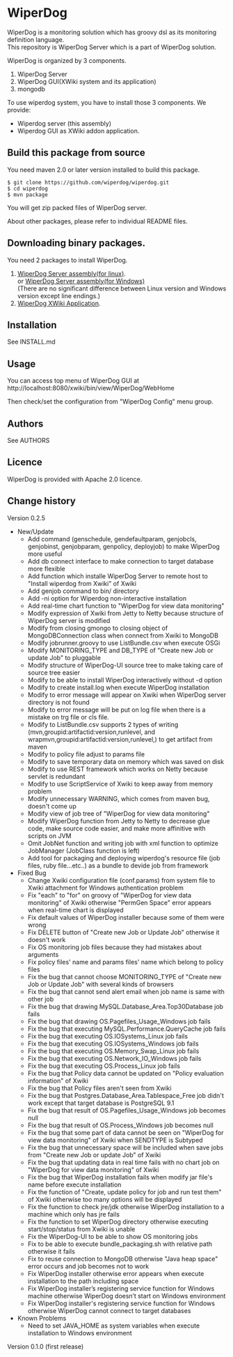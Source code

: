WiperDog
=================
WiperDog is a monitoring solution which has groovy dsl as its monitoring definition language.  
This repository is WiperDog Server which is a part of WiperDog solution.

WiperDog is organized by 3 components.

1. WiperDog Server
2. WiperDog GUI(XWiki system and its application)
3. mongodb

To use wiperdog system, you have to install those 3 components.
We provide:  
* Wiperdog server (this assembly)  
* Wiperdog GUI as XWiki addon application.

Build this package from source
------------------------------------
You need maven 2.0 or later version installed to  build this package.
  
    $ git clone https://github.com/wiperdog/wiperdog.git
    $ cd wiperdog
    $ mvn package

You will get zip packed files of WiperDog server.

About other packages, please refer to individual README files.

Downloading binary packages.
-------------------------------------
You need 2 packages to install WiperDog.  

1.  [WiperDog Server assembly(for linux)](https://develop.wiperdog.org/jenkins/job/wiperdog-assembly-v0.2.5/lastSuccessfulBuild/artifact/target/wiperdog-0.2.5-unix.jar).  
or  [WiperDog Server assembly(for Windows)](https://develop.wiperdog.org/jenkins/job/wiperdog-assembly-v0.2.5/lastSuccessfulBuild/artifact/target/wiperdog-0.2.5-win.jar)   
(There are no significant difference between Linux version and Windows version except line endings.)
2.  [WiperDog XWiki Application](https://develop.wiperdog.org/jenkins/job/wiperdog-ui-v0.2.3/lastSuccessfulBuild/artifact/target/wiperdog-ui.xar).  

Installation
-------------------------------------

See INSTALL.md

Usage
-------------------------------------
You can access top menu of WiperDog GUI at  
http://localhost:8080/xwiki/bin/view/WiperDog/WebHome

Then check/set the configuration from "WiperDog Config" menu group.

Authors
-------------------------------------
See AUTHORS

Licence
-------------------------------------
WiperDog is provided with Apache 2.0 licence.

Change history
-------------------------------------
Version 0.2.5

* New/Update
    * Add command (genschedule, gendefaultparam, genjobcls, genjobinst, genjobparam, genpolicy, deployjob) to make WiperDog more useful
    * Add db connect interface to make connection to target database more flexible
    * Add function which installe WiperDog Server to remote host to "Install wiperdog from Xwiki" of Xwiki
    * Add genjob command to bin/ directory
    * Add -ni option for Wiperdog non-interactive installation
    * Add real-time chart function to "WiperDog for view data monitoring"
    * Modify expression of Xwiki from Jetty to Netty because structure of WiperDog server is modified
    * Modify from closing gmongo to closing object of MongoDBConnection class when connect from Xwiki to MongoDB
    * Modify jobrunner.groovy to use ListBundle.csv when execute OSGi
    * Modify MONITORING_TYPE and DB_TYPE of "Create new Job or update Job" to pluggable
    * Modify structure of WiperDog-UI source tree to make taking care of source tree easier
    * Modify to be able to install WiperDog interactively without -d option
    * Modify to create install.log when execute WiperDog installation
    * Modify to error message will appear on Xwiki when WiperDog server directory is not found
    * Modify to error message will be put on log file when there is a mistake on trg file or cls file.
    * Modify to ListBundle.csv supports 2 types of writing (mvn,groupid:artifactid:version,runlevel, and wrapmvn,groupid:artifactid:version,runlevel,) to get artifact from maven
    * Modify to policy file adjust to params file
    * Modify to save temporary data on memory which was saved on disk
    * Modify to use REST framework which works on Netty because servlet is redundant
    * Modify to use ScriptService of Xwiki to keep away from memory problem
    * Modify unnecessary WARNING, which comes from maven bug, doesn't come up
    * Modify view of job tree of "WiperDog for view data monitoring"
    * Modify WiperDog function from Jetty to Netty to decrease glue code, make source code easier, and make more affinitive with scripts on JVM
    * Omit JobNet function and writing job with xml function to optimize JobManager (JobClass function is left)
    * Add tool for packaging and deploying wiperdog's resource file (job files, ruby file...etc..) as a bundle to devide job from framework
* Fixed Bug
    * Change Xwiki configuration file (conf.params) from system file to Xwiki attachment for Windows authentication problem
    * Fix "each" to "for" on groovy of "WiperDog for view data monitoring" of Xwiki otherwise "PermGen Space" error appears when real-time chart is displayed
    * Fix default values of WiperDog installer because some of them were wrong
    * Fix DELETE button of "Create new Job or Update Job" otherwise it doesn't work
    * Fix OS monitoring job files because they had mistakes about arguments
    * Fix policy files' name and params files' name which belong to policy files
    * Fix the bug that cannot choose MONITORING_TYPE of "Create new Job or Update Job" with several kinds of browsers
    * Fix the bug that cannot send alert email when job name is same with other job
    * Fix the bug that drawing MySQL.Database_Area.Top30Database job fails
    * Fix the bug that drawing OS.Pagefiles_Usage_Windows job fails
    * Fix the bug that executing MySQL.Performance.QueryCache job fails
    * Fix the bug that executing OS.IOSystems_Linux job fails
    * Fix the bug that executing OS.IOSystems_Windows job fails
    * Fix the bug that executing OS.Memory_Swap_Linux job fails
    * Fix the bug that executing OS.Network_IO_Windows job fails
    * Fix the bug that executing OS.Process_Linux job fails
    * Fix the bug that Policy data cannot be updated on "Policy evaluation information" of Xwiki
    * Fix the bug that Policy files aren't seen from Xwiki
    * Fix the bug that Postgres.Database_Area.Tablespace_Free job didn't work except that target database is PostgreSQL 9.1
    * Fix the bug that result of OS.Pagefiles_Usage_Windows job becomes null
    * Fix the bug that result of OS.Process_Windows job becomes null
    * Fix the bug that some part of data cannot be seen on "WiperDog for view data monitoring" of Xwiki when SENDTYPE is Subtyped
    * Fix the bug that unnecessary space will be included when save jobs from "Create new Job or update Job" of Xwiki
    * Fix the bug that updating data in real time fails with no chart job on "WiperDog for view data monitoring" of Xwiki
    * Fix the bug that WiperDog installation fails when modify jar file's name before execute installation
    * Fix the function of "Create, update policy for job and run test them" of Xwiki otherwise too many options will be displayed
    * Fix the function to check jre/jdk otherwise WiperDog installation to a machine which only has jre fails
    * Fix the function to set WiperDog directory otherwise executing start/stop/status from Xwiki is unable
    * Fix the WiperDog-UI to be able to show OS monitoring jobs
    * Fix to be able to execute bundle_packaging.sh with relative path otherwise it fails
    * Fix to reuse connection to MongoDB otherwise "Java heap space" error occurs and job becomes not to work
    * Fix WiperDog installer otherwise error appears when execute installation to the path including space
    * Fix WiperDog installer’s registering service function for Windows machine otherwise WiperDog doesn’t start on Windows environment
    * Fix WiperDog installer's registering service function for Windows otherwise WiperDog cannot connect to target databases
* Known Problems
    * Need to set JAVA_HOME as system variables when execute installation to Windows environment

Version 0.1.0 (first release)

